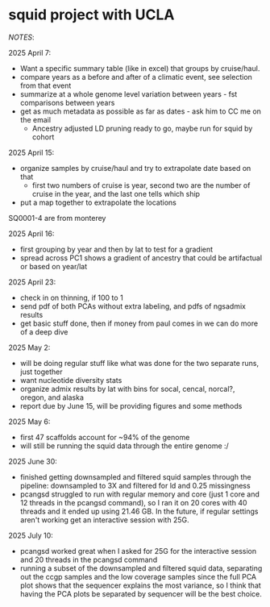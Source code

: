 squid project with UCLA
================

*NOTES*:

2025 April 7: 
 - Want a specific summary table (like in excel) that groups by cruise/haul. 
 - compare years as a before and after of a climatic event, see selection from that event
 - summarize at a whole genome level variation between years - fst comparisons between years
 - get as much metadata as possible as far as dates - ask him to CC me on the email
   - Ancestry adjusted LD pruning ready to go, maybe run for squid by cohort

2025 April 15:  
 - organize samples by cruise/haul and try to extrapolate date based on that
   - first two numbers of cruise is year, second two are the number of cruise in the year, and the last one tells which ship
 - put a map together to extrapolate the locations

SQ0001-4 are from monterey 

2025 April 16:  
 - first grouping by year and then by lat to test for a gradient
 - spread across PC1 shows a gradient of ancestry that could be artifactual or based on year/lat

2025 April 23:   
 - check in on thinning, if 100 to 1
 - send pdf of both PCAs without extra labeling, and pdfs of ngsadmix results
 - get basic stuff done, then if money from paul comes in we can do more of a deep dive

2025 May 2:  
 - will be doing regular stuff like what was done for the two separate runs, just together
 - want nucleotide diversity stats
 - organize admix results by lat with bins for socal, cencal, norcal?, oregon, and alaska
 - report due by June 15, will be providing figures and some methods
 
 2025 May 6:  
  - first 47 scaffolds account for ~94% of the genome
  - will still be running the squid data through the entire genome :/
  
2025 June 30:  
  - finished getting downsampled and filtered squid samples through the pipeline: downsampled to 3X and filtered for ld and 0.25 missingness
  - pcangsd struggled to run with regular memory and core (just 1 core and 12 threads in the pcangsd command), so I ran it on 20 cores with 40 threads and it ended up using 21.46 GB. In the future, if regular settings aren't working get an interactive session with 25G. 
  
2025 July 10:  
  - pcangsd worked great when I asked for 25G for the interactive session and 20 threads in the pcangsd command
  - running a subset of the downsampled and filtered squid data, separating out the ccgp samples and the low coverage samples since the full PCA plot shows that the sequencer explains the most variance, so I think that having the PCA plots be separated by sequencer will be the best choice.
  
  
